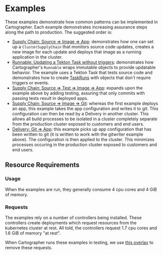 # Examples

These examples demonstrate how common patterns can be implemented in Cartographer. Each example demonstrates increasing
assurance steps along the path to production. The suggested order is:

- [Supply Chain: Source => Image => App](basic-sc/README.md): demonstrates how one can set up a `ClusterSupplyChain`
  that monitors source code updates, creates a new image for each update and deploys that image as a running application
  in the cluster.
- [Runnable: Updating a Tekton Task without triggers](runnable-tekton/README.md):
  demonstrates how Cartographer's `Runnable` wraps immutable objects to provide updatable behavior. The example uses a
  Tekton Task that tests source code and demonstrates how to
  create [TaskRuns](https://tekton.dev/docs/pipelines/taskruns/)
  with objects that don't require triggers or events.
- [Supply Chain: Source => Test => Image => App](testing-sc/README.md): expands upon the example above by adding
  testing, assuring that only commits with passing tests result in deployed apps.
- [Supply Chain: Source => Image => Git](gitwriter-sc/README.md): whereas the first example deploys an app, this example
  takes the app configuration and writes it to git. This configuration can then be read by a Delivery in another
  cluster. This allows all build processes to be isolated in a cluster completely separate from the production cluster
  exposed to customers and end users.
- [Delivery: Git => App](basic-delivery/README.md): this example picks up app configuration that has been written to
  git (it is written to work with the gitwriter example above). The configuration is then applied to the cluster. This
  minimizes processes occuring in the production cluster exposed to customers and end users.

## Resource Requirements

### Usage

When the examples are run, they generally consume 4 cpu cores and 4 GiB of memory.

### Requests

The examples rely on a number of controllers being installed. These controllers create deployments which request
resources from the kubernetes cluster at rest. All told, the controllers request 1.7 cpu cores and 1.6 GiB of memory
"at rest".

When Cartographer runs these examples in testing, we
use [this overlay](../hack/overlays/remove-resource-requests-from-deployments.yaml) to remove these requests.
